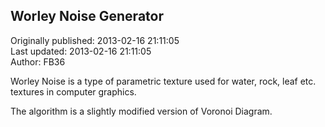 ## Worley Noise Generator  
Originally published: 2013-02-16 21:11:05  
Last updated: 2013-02-16 21:11:05  
Author: FB36   
  
Worley Noise is a type of parametric texture used for water, rock, leaf etc. textures in computer graphics. 

The algorithm is a slightly modified version of Voronoi Diagram. 